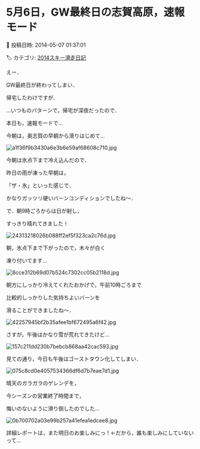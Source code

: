 # 5月6日，GW最終日の志賀高原，速報モード

📅 投稿日時: 2014-05-07 01:37:01

🏷️ カテゴリ: [2014スキー滑走日記](c992167609b6415052179ee69ea1ea7d8.md)

えー．


GW最終日が終わってしまい．


帰宅したわけですが．





…いつものパターンで，帰宅が深夜だったので．


本日も，速報モードで…





今朝は，奥志賀の早朝から滑りはじめて…




![a1f36f9b3430a6e3b6e59af68608c710.jpg](images/a1f36f9b3430a6e3b6e59af68608c710.jpg)




今朝は氷点下まで冷え込んだので．


昨日の雨が凍った早朝は，


「ザ・氷」といった感じで．


かなりガッツリ硬いバーンコンディションでしたね～．





で．朝9時ごろからは日が射し，


すっきり晴れてきました！




![24313218026b088ff2ef5f323ca2c76d.jpg](images/24313218026b088ff2ef5f323ca2c76d.jpg)







朝，氷点下まで下がったので，木々が白く


凍り付いてます…




![8cce312b69d07b524c7302cc05b2118d.jpg](images/8cce312b69d07b524c7302cc05b2118d.jpg)




朝方にしっかり冷えてくれたおかげで，午前10時ごろまで


比較的しっかりした気持ちよいバーンを


滑ることができましたね～．




![42257945bf2b35afee1bf672495a6f42.jpg](images/42257945bf2b35afee1bf672495a6f42.jpg)







さすが，午後はかなり雪が荒れてきたけど…




![157c211dd230b7bebcb868aa42cac593.jpg](images/157c211dd230b7bebcb868aa42cac593.jpg)




見ての通り，今日も午後はゴーストタウン化してしまい．




![075c8cd0e4057534366df6d7b7eae7d1.jpg](images/075c8cd0e4057534366df6d7b7eae7d1.jpg)




晴天のガラガラのゲレンデを，


今シーズンの営業終了時間まで，


悔いのないように滑り倒したのでした…




![0b700702a03e99b257a41efea1edcee8.jpg](images/0b700702a03e99b257a41efea1edcee8.jpg)







詳細レポートは，また明日のお楽しみにっ！←だから，誰も楽しみにしていないって…
